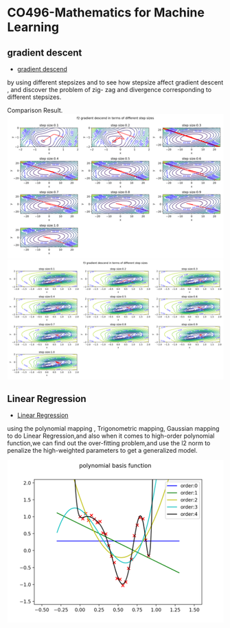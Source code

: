 # CO496-Mathematics for Machine Learning

## gradient descent
- [gradient descend](GradientDescend/)

by using different stepsizes and to see how stepsize affect gradient descent , and discover the problem of  zig- zag and divergence corresponding to different stepsizes.

Comparison Result.
 ![Alt text](GradientDescend/Figure_1.png)
 ![Alt text](GradientDescend/Figure_2.png)
 
 
 ## Linear Regression
- [Linear Regression](LinearRegression/)

using the polynomial mapping , Trigonometric mapping, Gaussian mapping to do Linear Regression,and also when it comes to high-order polynomial function,we can find out the over-fitting problem,and use the l2 norm to penalize the high-weighted parameters to get a generalized model.

 ![Alt text](LinearRegression/Figure_3.png)
 
